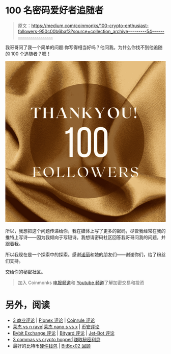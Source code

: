 # 100 名密码爱好者追随者

> 原文：<https://medium.com/coinmonks/100-crypto-enthusiast-followers-950c00b6baf3?source=collection_archive---------54----------------------->

我哥哥问了我一个简单的问题:你写得相当好吗？他问我。为什么你找不到他追随的 100 个追随者？嗯！

![](img/ce9b01b1f90cd61e40943626ce1b02ca.png)

所以，我想把这个问题传递给你，我在媒体上写了更多的密码，尽管我经常在我的推特上写诗——因为我倾向于写短诗。我想请密码社区回答我哥哥问我的问题，并跟着我。

所以我现在是一个探索中的探索。感谢[诺丽](/ways-to-increase-your-followers-number/100-followers-i-am-helping-new-writers-to-get-100-followers-6df1f20ba2a)和她的朋友们——谢谢你们，给了粉丝们支持。

交给你的秘密社区。

> 加入 Coinmonks [电报频道](https://t.me/coincodecap)和 [Youtube 频道](https://www.youtube.com/c/coinmonks/videos)了解加密交易和投资

# 另外，阅读

*   [3 商业评论](/coinmonks/3commas-review-an-excellent-crypto-trading-bot-2020-1313a58bec92) | [Pionex 评论](https://coincodecap.com/pionex-review-exchange-with-crypto-trading-bot) | [Coinrule 评论](/coinmonks/coinrule-review-2021-a-beginner-friendly-crypto-trading-bot-daf0504848ba)
*   [莱杰 vs n rave](/coinmonks/ledger-vs-ngrave-zero-7e40f0c1d694)|[莱杰 nano s vs x](/coinmonks/ledger-nano-s-vs-x-battery-hardware-price-storage-59a6663fe3b0) | [币安评论](/coinmonks/binance-review-ee10d3bf3b6e)
*   [Bybit Exchange 评论](/coinmonks/bybit-exchange-review-dbd570019b71) | [Bityard 评论](https://coincodecap.com/bityard-reivew) | [Jet-Bot 评论](https://coincodecap.com/jet-bot-review)
*   [3 commas vs crypto hopper](/coinmonks/3commas-vs-pionex-vs-cryptohopper-best-crypto-bot-6a98d2baa203)|[赚取秘密利息](/coinmonks/earn-crypto-interest-b10b810fdda3)
*   最好的比特币[硬件钱包](/coinmonks/hardware-wallets-dfa1211730c6) | [BitBox02 回顾](/coinmonks/bitbox02-review-your-swiss-bitcoin-hardware-wallet-c36c88fff29)